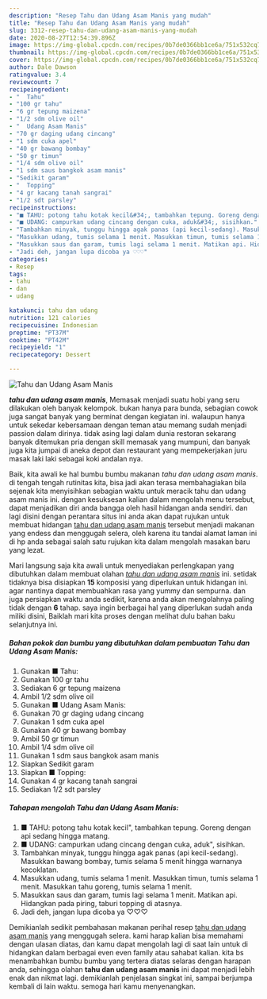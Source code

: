 ```yaml
---
description: "Resep Tahu dan Udang Asam Manis yang mudah"
title: "Resep Tahu dan Udang Asam Manis yang mudah"
slug: 3312-resep-tahu-dan-udang-asam-manis-yang-mudah
date: 2020-08-27T12:54:39.896Z
image: https://img-global.cpcdn.com/recipes/0b7de0366bb1ce6a/751x532cq70/tahu-dan-udang-asam-manis-foto-resep-utama.jpg
thumbnail: https://img-global.cpcdn.com/recipes/0b7de0366bb1ce6a/751x532cq70/tahu-dan-udang-asam-manis-foto-resep-utama.jpg
cover: https://img-global.cpcdn.com/recipes/0b7de0366bb1ce6a/751x532cq70/tahu-dan-udang-asam-manis-foto-resep-utama.jpg
author: Dale Dawson
ratingvalue: 3.4
reviewcount: 7
recipeingredient:
- "  Tahu"
- "100 gr tahu"
- "6 gr tepung maizena"
- "1/2 sdm olive oil"
- "  Udang Asam Manis"
- "70 gr daging udang cincang"
- "1 sdm cuka apel"
- "40 gr bawang bombay"
- "50 gr timun"
- "1/4 sdm olive oil"
- "1 sdm saus bangkok asam manis"
- "Sedikit garam"
- "  Topping"
- "4 gr kacang tanah sangrai"
- "1/2 sdt parsley"
recipeinstructions:
- "■ TAHU: potong tahu kotak kecil&#34;, tambahkan tepung. Goreng dengan api sedang hingga matang."
- "■ UDANG: campurkan udang cincang dengan cuka, aduk&#34;, sisihkan."
- "Tambahkan minyak, tunggu hingga agak panas (api kecil-sedang). Masukkan bawang bombay, tumis selama 5 menit hingga warnanya kecoklatan."
- "Masukkan udang, tumis selama 1 menit. Masukkan timun, tumis selama 1 menit. Masukkan tahu goreng, tumis selama 1 menit."
- "Masukkan saus dan garam, tumis lagi selama 1 menit. Matikan api. Hidangkan pada piring, taburi topping di atasnya."
- "Jadi deh, jangan lupa dicoba ya ♡♡♡"
categories:
- Resep
tags:
- tahu
- dan
- udang

katakunci: tahu dan udang 
nutrition: 121 calories
recipecuisine: Indonesian
preptime: "PT37M"
cooktime: "PT42M"
recipeyield: "1"
recipecategory: Dessert

---
```



![Tahu dan Udang Asam Manis](https://img-global.cpcdn.com/recipes/0b7de0366bb1ce6a/751x532cq70/tahu-dan-udang-asam-manis-foto-resep-utama.jpg)

<b><i>tahu dan udang asam manis</i></b>, Memasak menjadi suatu hobi yang seru dilakukan oleh banyak kelompok. bukan hanya para bunda, sebagian cowok juga sangat banyak yang berminat dengan kegiatan ini. walaupun hanya untuk sekedar kebersamaan dengan teman atau memang sudah menjadi passion dalam dirinya. tidak asing lagi dalam dunia restoran sekarang banyak ditemukan pria dengan skill memasak yang mumpuni, dan banyak juga kita jumpai di aneka depot dan restaurant yang mempekerjakan juru masak laki laki sebagai koki andalan nya.



Baik, kita awali ke hal bumbu bumbu makanan <i>tahu dan udang asam manis</i>. di tengah tengah rutinitas kita, bisa jadi akan terasa membahagiakan bila sejenak kita menyisihkan sebagian waktu untuk meracik tahu dan udang asam manis ini. dengan kesuksesan kalian dalam mengolah menu tersebut, dapat menjadikan diri anda bangga oleh hasil hidangan anda sendiri. dan lagi disini dengan perantara situs ini anda akan dapat rujukan untuk membuat hidangan <u>tahu dan udang asam manis</u> tersebut menjadi makanan yang endess dan menggugah selera, oleh karena itu tandai alamat laman ini di hp anda sebagai salah satu rujukan kita dalam mengolah masakan baru yang lezat.


Mari langsung saja kita awali untuk menyediakan perlengkapan yang dibutuhkan dalam membuat olahan <u><i>tahu dan udang asam manis</i></u> ini. setidak tidaknya bisa disiapkan <b>15</b> komposisi yang diperlukan untuk hidangan ini. agar nantinya dapat membuahkan rasa yang yummy dan sempurna. dan juga persiapkan waktu anda sedikit, karena anda akan mengolahnya paling tidak dengan <b>6</b> tahap. saya ingin berbagai hal yang diperlukan sudah anda miliki disini, Baiklah mari kita proses dengan melihat dulu bahan baku selanjutnya ini.

<!--inarticleads1-->

##### Bahan pokok dan bumbu yang dibutuhkan dalam pembuatan Tahu dan Udang Asam Manis:

1. Gunakan  ■ Tahu:
1. Gunakan 100 gr tahu
1. Sediakan 6 gr tepung maizena
1. Ambil 1/2 sdm olive oil
1. Gunakan  ■ Udang Asam Manis:
1. Gunakan 70 gr daging udang cincang
1. Gunakan 1 sdm cuka apel
1. Gunakan 40 gr bawang bombay
1. Ambil 50 gr timun
1. Ambil 1/4 sdm olive oil
1. Gunakan 1 sdm saus bangkok asam manis
1. Siapkan Sedikit garam
1. Siapkan  ■ Topping:
1. Gunakan 4 gr kacang tanah sangrai
1. Sediakan 1/2 sdt parsley




<!--inarticleads2-->

##### Tahapan mengolah Tahu dan Udang Asam Manis:

1. ■ TAHU: potong tahu kotak kecil&#34;, tambahkan tepung. Goreng dengan api sedang hingga matang.
1. ■ UDANG: campurkan udang cincang dengan cuka, aduk&#34;, sisihkan.
1. Tambahkan minyak, tunggu hingga agak panas (api kecil-sedang). Masukkan bawang bombay, tumis selama 5 menit hingga warnanya kecoklatan.
1. Masukkan udang, tumis selama 1 menit. Masukkan timun, tumis selama 1 menit. Masukkan tahu goreng, tumis selama 1 menit.
1. Masukkan saus dan garam, tumis lagi selama 1 menit. Matikan api. Hidangkan pada piring, taburi topping di atasnya.
1. Jadi deh, jangan lupa dicoba ya ♡♡♡




Demikianlah sedikit pembahasan makanan perihal resep <u>tahu dan udang asam manis</u> yang menggugah selera. kami harap kalian bisa memahami dengan ulasan diatas, dan kamu dapat mengolah lagi di saat lain untuk di hidangkan dalam berbagai even even family atau sahabat kalian. kita bs menambahkan bumbu bumbu yang tertera diatas selaras dengan harapan anda, sehingga olahan <b>tahu dan udang asam manis</b> ini dapat menjadi lebih enak dan nikmat lagi. demikianlah penjelasan singkat ini, sampai berjumpa kembali di lain waktu. semoga hari kamu menyenangkan.
